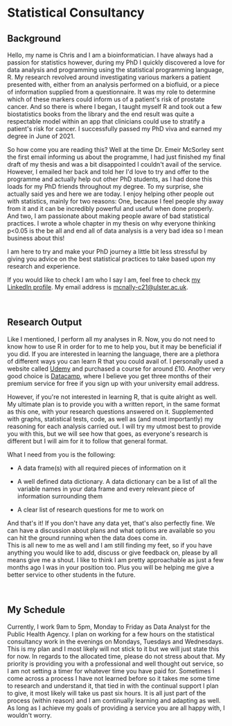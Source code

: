 # Statistical Consultancy

## Background

Hello, my name is Chris and I am a bioinformatician. I have always had a passion for statistics however, during my PhD I quickly discovered a love for data analysis and programming using the statistical programming language, R. My research revolved around investigating various markers a patient presented with, either from an analysis performed on a biofluid, or a piece of information supplied from a questionnaire. It was my role to determine which of these markers could inform us of a patient's risk of prostate cancer. And so there is where I began, I taught myself R and took out a few biostatistics books from the library and the end result was quite a respectable model within an app that clinicians could use to stratify a patient's risk for cancer. I successfully passed my PhD viva and earned my degree in June of 2021.

So how come you are reading this? Well at the time Dr. Emeir McSorley sent the first email informing us about the programme, I had just finished my final draft of my thesis and was a bit disappointed I couldn't avail of the service. However, I emailed her back and told her I'd love to try and offer to the programme and actually help out other PhD students, as I had done this loads for my PhD friends throughout my degree. To my surprise, she actually said yes and here we are today. I enjoy helping other people out with statistics, mainly for two reasons: One, because I feel people shy away from it and it can be incredibly powerful and useful when done properly. And two, I am passionate about making people aware of bad statistical practices. I wrote a whole chapter in my thesis on why everyone thinking p<0.05 is the be all and end all of data analysis is a very bad idea so I mean business about this!

I am here to try and make your PhD journey a little bit less stressful by giving you advice on the best statistical practices to take based upon my research and experience. 


If you would like to check I am who I say I am, feel free to check [my LinkedIn profile](https://www.linkedin.com/in/christopher-mcnally-43793717a/). 
My email address is <mcnally-c21@ulster.ac.uk>.

<br>

## Research Output

Like I mentioned, I perform all my analyses in R. Now, you do not need to know how to use R in order for to me to help you, but it may be beneficial if you did. If you are interested in learning the language, there are a plethora of different ways you can learn R that you could avail of. I personally used a website called [Udemy](https://www.udemy.com/) and purchased a course for around £10. Another very good choice is [Datacamp](https://www.datacamp.com/), where I believe you get three months of their premium service for free if you sign up with your university email address.  

However, if you're not interested in learning R, that is quite alright as well. My ultimate plan is to provide you with a written report, in the same format as this one, with your research questions answered on it. Supplemented with graphs, statistical tests, code, as well as (and most importantly) my reasoning for each analysis carried out. I will try my utmost best to provide you with this, but we will see how that goes, as everyone's research is different but I will aim for it to follow that general format. 

What I need from you is the following: 

* A data frame(s) with all required pieces of information on it

* A well defined data dictionary. A data dictionary can be a list of all the variable names in your data frame and every relevant piece of information surrounding them

* A clear list of research questions for me to work on

And that's it! If you don't have any data yet, that's also perfectly fine. We can have a discussion about plans and what options are available so you can hit the ground running when the data does come in.  
This is all new to me as well and I am still finding my feet, so if you have anything you would like to add, discuss or give feedback on, please by all means give me a shout. I like to think I am pretty approachable as just a few months ago I was in your position too. Plus you will be helping me give a better service to other students in the future.

<br>
<center>



</center>


## My Schedule

Currently, I work 9am to 5pm, Monday to Friday as Data Analyst for the Public Health Agency. I plan on working for a few hours on the statistical consultancy work in the evenings on Mondays, Tuesdays and Wednesdays. This is my plan and I most likely will not stick to it but we will just state this for now. In regards to the allocated time, please do not stress about that. My priority is providing you with a professional and well thought out service, so I am not setting a timer for whatever time you have paid for. Sometimes I come across a process I have not learned before so it takes me some time to research and understand it, that tied in with the continual support I plan to give, it most likely will take us past six hours. It is all just part of the process (within reason) and I am continually learning and adapting as well. As long as I achieve my goals of providing a service you are all happy with, I wouldn't worry. 

<br>
<br>
